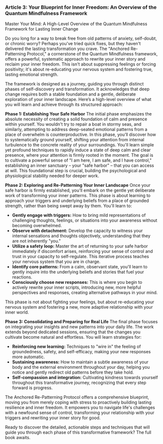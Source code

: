 ### Article 3: Your Blueprint for Inner Freedom: An Overview of the Quantum Mindfulness Framework
Master Your Mind: A High-Level Overview of the Quantum Mindfulness Framework for Lasting Inner Change



Do you long for a way to break free from old patterns of anxiety, self-doubt, or chronic worry? Perhaps you've tried quick fixes, but they haven't delivered the lasting transformation you crave. The "Anchored Re-Patterning Protocol," a cornerstone of the Quantum Mindfulness framework, offers a powerful, systematic approach to rewrite your inner story and reclaim your inner freedom. This isn't about suppressing feelings or forcing positivity; it's about re-educating your nervous system and fostering true, lasting emotional strength.

The framework is designed as a journey, guiding you through distinct phases of self-discovery and transformation. It acknowledges that deep change requires both a stable foundation and a gentle, deliberate exploration of your inner landscape. Here’s a high-level overview of what you will learn and achieve through its structured approach:

**Phase 1: Establishing Your Safe Harbor**
The initial phase emphasizes the absolute necessity of creating a solid foundation of calm and presence within yourself. You wouldn't try to repair a boat in stormy seas, and similarly, attempting to address deep-seated emotional patterns from a place of overwhelm is counterproductive. In this phase, you’ll discover how to systematically ground yourself, shifting your attention from internal turbulence to the concrete reality of your surroundings. You'll learn simple yet profound techniques to rapidly induce a state of deep calm and clear presence, where your attention is firmly rooted in the moment. The goal is to cultivate a powerful sense of "I am here, I am safe, and I have control," establishing an inner sanctuary – your "safe harbor" – that you can access at will. This foundational step is crucial, building the psychological and physiological stability needed for deeper work.

**Phase 2: Exploring and Re-Patterning Your Inner Landscape**
Once your safe harbor is firmly established, you’ll embark on the gentle yet deliberate work of transforming your inner patterns. This phase is about learning to approach your triggers and underlying beliefs from a place of grounded strength, rather than being swept away by them. You'll learn to:
*   **Gently engage with triggers:** How to bring mild representations of challenging thoughts, feelings, or situations into your awareness without becoming overwhelmed.
*   **Observe with detachment:** Develop the capacity to witness your internal sensations and thoughts objectively, understanding that they are not inherently "you."
*   **Utilize a safety loop:** Master the art of returning to your safe harbor immediately if discomfort arises, reinforcing your sense of control and trust in your capacity to self-regulate. This iterative process teaches your nervous system that you are in charge.
*   **Identify core patterns:** From a calm, observant state, you'll learn to gently inquire into the underlying beliefs and stories that fuel your reactions.
*   **Consciously choose new responses:** This is where you begin to actively rewrite your inner scripts, introducing new, more helpful perspectives and responses, creating alternative pathways in your mind.

This phase is not about fighting your feelings, but about re-educating your nervous system and fostering a new, more adaptive relationship with your inner world.

**Phase 3: Consolidating and Preparing for Real Life**
The final phase focuses on integrating your insights and new patterns into your daily life. The work extends beyond dedicated sessions, ensuring that the changes you cultivate become natural and effortless. You will learn strategies for:
*   **Reinforcing new learning:** Techniques to "wire in" the feeling of groundedness, safety, and self-efficacy, making your new responses more automatic.
*   **Sustaining awareness:** How to maintain a subtle awareness of your body and the external environment throughout your day, helping you notice and gently redirect old patterns before they take hold.
*   **Self-compassion and integration:** Cultivating kindness towards yourself throughout this transformative journey, recognizing that every step forward is progress.

The Anchored Re-Patterning Protocol offers a comprehensive blueprint, moving you from merely coping with stress to proactively building lasting resilience and inner freedom. It empowers you to navigate life's challenges with a newfound sense of control, transforming your relationship with your triggers and rewriting your inner story for good.

Ready to discover the detailed, actionable steps and techniques that will guide you through each phase of this transformative framework? The full book awaits.